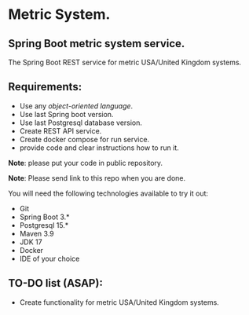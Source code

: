 # Metric System.

## Spring Boot metric system service.

The Spring Boot REST service for metric USA/United Kingdom systems.

## Requirements:

- Use any *object-oriented language*.
- Use last Spring boot version.
- Use last Postgresql database version.
- Create REST API service.
- Create docker compose for run service.
- provide code and clear instructions how to run it.

**Note**: please put your code in public repository.

**Note**: Please send link to this repo when you are done.

You will need the following technologies available to try it out:

* Git
* Spring Boot 3.*
* Postgresql 15.*
* Maven 3.9
* JDK 17
* Docker
* IDE of your choice

## TO-DO list (ASAP):

- Create functionality for metric USA/United Kingdom systems. 